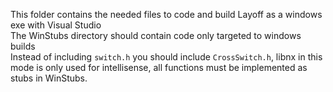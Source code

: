 This folder contains the needed files to code and build Layoff as a windows exe with Visual Studio \
The WinStubs directory should contain code only targeted to windows builds \
Instead of including `switch.h` you should include `CrossSwitch.h`, libnx in this mode is only used for intellisense, all functions must be implemented as stubs in WinStubs.
